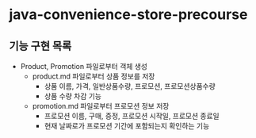 # java-convenience-store-precourse

## 기능 구현 목록

- Product, Promotion 파일로부터 객체 생성
  - product.md 파일로부터 상품 정보를 저장
    - 상품 이름, 가격, 일반상품수량, 프로모션, 프로모션상품수량
    - 상품 수량 차감 기능
  - promotion.md 파일로부터 프로모션 정보 저장
    - 프로모션 이름, 구매, 증정, 프로모션 시작일, 프로모션 종료일
    - 현재 날짜로가 프로모션 기간에 포함되는지 확인하는 기능